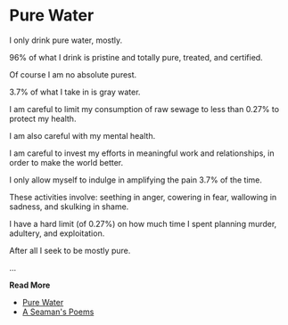 # Pure Water

I only drink pure water, mostly.

96% of what I drink is pristine and totally pure, treated, and certified.

Of course I am no absolute purest.

3.7% of what I take in is gray water.

I am careful to limit my consumption of raw sewage to less than 0.27% to protect my health.

I am also careful with my mental health.

I am careful to invest my efforts in meaningful work and relationships, in order to make the world better.

I only allow myself to indulge in amplifying the pain 3.7% of the time.

These activities involve: seething in anger, cowering in fear, wallowing in sadness, and skulking in shame.

I have a hard limit (of 0.27%) on how much time I spent planning murder, adultery, and exploitation.

After all I seek to be mostly pure.


...

**Read More**

* [Pure Water](https://seamansguide.com/book/poem/PureWater.md)
* [A Seaman's Poems](https://seamansguide.com/book/poem)

